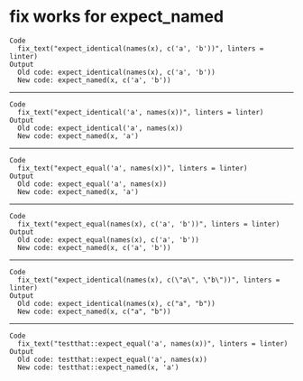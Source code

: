 # fix works for expect_named

    Code
      fix_text("expect_identical(names(x), c('a', 'b'))", linters = linter)
    Output
      Old code: expect_identical(names(x), c('a', 'b')) 
      New code: expect_named(x, c('a', 'b')) 

---

    Code
      fix_text("expect_identical('a', names(x))", linters = linter)
    Output
      Old code: expect_identical('a', names(x)) 
      New code: expect_named(x, 'a') 

---

    Code
      fix_text("expect_equal('a', names(x))", linters = linter)
    Output
      Old code: expect_equal('a', names(x)) 
      New code: expect_named(x, 'a') 

---

    Code
      fix_text("expect_equal(names(x), c('a', 'b'))", linters = linter)
    Output
      Old code: expect_equal(names(x), c('a', 'b')) 
      New code: expect_named(x, c('a', 'b')) 

---

    Code
      fix_text("expect_identical(names(x), c(\"a\", \"b\"))", linters = linter)
    Output
      Old code: expect_identical(names(x), c("a", "b")) 
      New code: expect_named(x, c("a", "b")) 

---

    Code
      fix_text("testthat::expect_equal('a', names(x))", linters = linter)
    Output
      Old code: testthat::expect_equal('a', names(x)) 
      New code: testthat::expect_named(x, 'a') 

